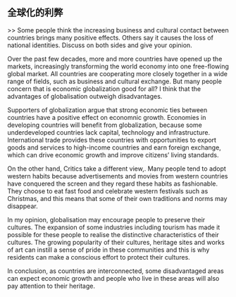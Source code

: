 ## 全球化的利弊

&gt;&gt; Some people think the increasing business and cultural contact between countries brings many positive effects. Others say it causes the loss of national identities. Discuss on both sides and give your opinion.

Over the past few decades, more and more countries have opened up the markets, increasingly transforming the world economy into one free-flowing global market. All countries are cooperating more closely together in a wide range of fields, such as business and cultural exchange. But many people concern that is economic globalization good for all? I think that the advantages of globalisation outweigh disadvantages.

Supporters of globalization argue that strong economic ties between countries have a positive effect on economnic growth. Economies in developing countries will benefit from globalization, because some underdeveloped countries lack capital, technology and infrastructure. International trade provides these countries with opportunities to export goods and services to high-income countries and earn foreign exchange, which can drive economic growth and improve citizens’ living standards.

On the other hand, Critics take a different view,. Many people tend to adopt western habits because advertisements and movies from western countries have conquered the screen and they regard these habits as fashionable. They choose to eat fast food and celebrate western festivals such as Christmas, and this means that some of their own traditions and norms may disappear.

In my opinion, globalisation may encourage people to preserve their cultures. The expansion of some industries including tourism has made it possible for these people to realise the distinctive characteristics of their cultures. The growing popularity of their cultures, heritage sites and works of art can instill a sense of pride in these communities and this is why residents can make a conscious effort to protect their cultures.

In conclusion, as countries are interconnected, some disadvantaged areas can expect economic growth and people who live in these areas will also pay attention to their heritage.

